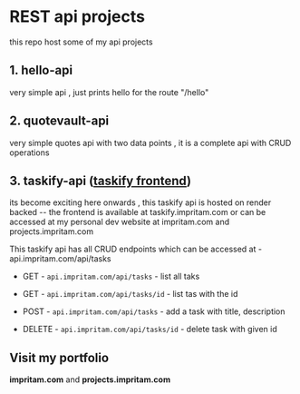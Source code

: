 
# REST api projects

this repo host some of my api projects

## 1. hello-api

very simple api , just prints hello for the route "/hello"

## 2. quotevault-api

very simple quotes api with two data points , it is a complete api with CRUD operations

## 3. taskify-api ([taskify frontend](taskify.impritam.com))

its become exciting here onwards , this taskify api is hosted on render backed -- the frontend is available at taskify.impritam.com or can be accessed at my personal dev website at impritam.com and projects.impritam.com

This taskify api has all CRUD endpoints which can be accessed at - api.impritam.com/api/tasks

 - GET - `api.impritam.com/api/tasks` - list all taks 
  
 - GET - `api.impritam.com/api/tasks/id` - list tas with the id 
   
 - POST - `api.impritam.com/api/tasks` - add a task with title, description
 
 - DELETE - `api.impritam.com/api/tasks/id` - delete task with given id

## Visit my portfolio

**impritam.com** and **projects.impritam.com**

